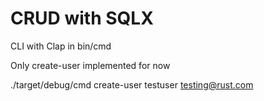 # CRUD with SQLX

CLI with Clap in bin/cmd

Only create-user implemented for now

./target/debug/cmd create-user testuser testing@rust.com